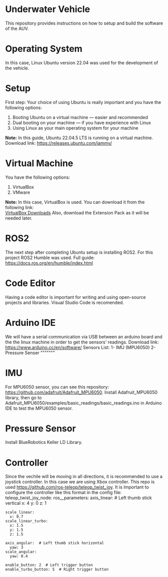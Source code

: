 # Underwater Vehicle

This repository provides instructions on how to setup and build the software of the AUV.

# Operating System

In this case, Linux Ubuntu version 22.04 was used for the development of the vehicle.

# Setup

First step: Your choice of using Ubuntu is really important and you have the following options:

1. Booting Ubuntu on a virtual machine — easier and recommended  
2. Dual booting on your machine — if you have experience with Linux  
3. Using Linux as your main operating system for your machine  

**Note:** In this guide, Ubuntu 22.04.5 LTS is running on a virtual machine.
Download link: https://releases.ubuntu.com/jammy/

# Virtual Machine

You have the following options:

1. VirtualBox  
2. VMware  

**Note:** In this case, VirtualBox is used. You can download it from the following link:  
[VirtualBox Downloads](https://www.virtualbox.org/wiki/Downloads) 
Also, download the Extension Pack as it will be needed later.

# ROS2
The next step after completing Ubuntu setup is installing ROS2.
For this project ROS2 Humble was used.
Full guide: https://docs.ros.org/en/humble/index.html

# Code Editor
Having a code editor is important for writing and using open-source projects and libraries.
Visual Studio Code is recomended. 

# Arduino IDE
We will have a serial communication via USB between an arduino board and the the linux machine in order to get the sensors' readings.
Download link: https://www.arduino.cc/en/software/
Sensors List:
1- IMU (MPU6050)
2- Pressure Senser """""""

# IMU
For MPU6050 sensor, you can see this repository: https://github.com/adafruit/Adafruit_MPU6050.
Install Adafruit_MPU6050 library, then go to Adafruit_MPU6050/examples/basic_readings/basic_readings.ino in Arduino IDE to test the MPU6050 sensor. 



# Pressure Sensor
Install BlueRobotics Keller LD Library.

# Controller
Since the vechile will be moving in all directions, it is recommended to use a joystick controller.
In this case we are using Xbox controller. This repo is used https://github.com/ros-teleop/teleop_twist_joy.
It is Important to configure the controller like this format in the config file:
teleop_twist_joy_node:
  ros__parameters:
    axis_linear:  # Left thumb stick vertical
      x: 4
      y: 0
      z: 1

    scale_linear:
      x: 0.7
    scale_linear_turbo:
      x: 1.5
      y: 1.5
      z: 1.5

    axis_angular:  # Left thumb stick horizontal
      yaw: 3
    scale_angular:
      yaw: 0.4

    enable_button: 2  # Left trigger button
    enable_turbo_button: 5  # Right trigger button


